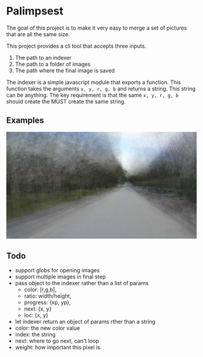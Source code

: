# Palimpsest

The goal of this project is to make it very easy to merge a set of pictures that are all the same size.

This project provides a cli tool that accepts three inputs.

1. The path to an indexer
2. The path to a folder of images
3. The path where the final image is saved

The indexer is a simple javascript module that exports a function. This function takes the arguments `x, y, r, g, b` and returns a string. This string can be anything. The key requirement is that the same `x, y, r, g, b` should create the MUST create the same string.

## Examples

![](./process/default/data-series-0001.jpg)

## Todo

- support globs for opening images
- support multiple images in final step
- pass object to the indexer rather than a list of params
  - color: [r,g,b],
  - ratio: width/height,
  - progress: {xp, yp},
  - next: {x, y}
  - loc: {x, y}
- let indexer return an object of params rther than a string
 - color: the new color value
 - index: the string
 - next: where to go next, can't loop
 - weight: how important this pixel is

